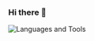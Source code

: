 
### Hi there 👋


![Languages and Tools](https://skillicons.dev/icons?i=html,js,nodejs,git,github,vscode,discord,docker)

